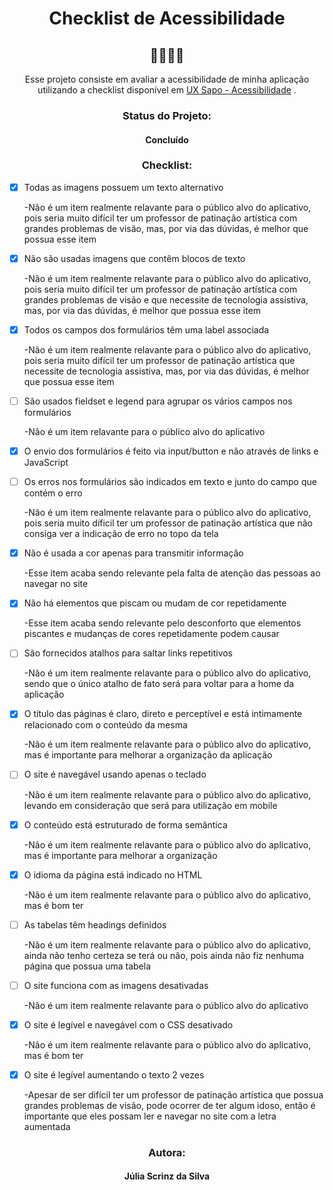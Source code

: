 <h1 align="center">Checklist de Acessibilidade</h1>
<h2 align="center"> 🧏📱👩‍🦽 </h2>
<p align="center">Esse projeto consiste em avaliar a acessibilidade de minha aplicação utilizando a checklist disponível em <a href="https://ux.sapo.pt/checklists/acessibilidade/">UX Sapo - Acessibilidade</a> .</p>
<h3 align="center">Status do Projeto:</h3>
<h4 align="center">Concluído</h4>
<h3 align="center">Checklist:</h3>

- [x] Todas as imagens possuem um texto alternativo
      <p> -Não é um item realmente relavante para o público alvo do aplicativo, pois seria muito difícil ter um professor de patinação artística com grandes problemas de visão, mas, por via das dúvidas, é melhor que possua esse item</p>
- [x] Não são usadas imagens que contêm blocos de texto
      <p> -Não é um item realmente relavante para o público alvo do aplicativo, pois seria muito difícil ter um professor de patinação artística com grandes problemas de visão e que necessite de tecnologia assistiva, mas, por via das dúvidas, é melhor que possua esse item</p>
- [x] Todos os campos dos formulários têm uma label associada
      <p> -Não é um item realmente relavante para o público alvo do aplicativo, pois seria muito difícil ter um professor de patinação artística que necessite de tecnologia assistiva, mas, por via das dúvidas, é melhor que possua esse item</p>
- [ ] São usados fieldset e legend para agrupar os vários campos nos formulários
      <p> -Não é um item relavante para o público alvo do aplicativo</p>
- [x] O envio dos formulários é feito via input/button e não através de links e JavaScript
      <p> </p>
- [ ] Os erros nos formulários são indicados em texto e junto do campo que contém o erro
      <p> -Não é um item realmente relavante para o público alvo do aplicativo, pois seria muito díficil ter um professor de patinação artística que não consiga ver a indicação de erro no topo da tela</p>
- [x] Não é usada a cor apenas para transmitir informação
      <p> -Esse item acaba sendo relevante pela falta de atenção das pessoas ao navegar no site</p>
- [x] Não há elementos que piscam ou mudam de cor repetidamente
      <p> -Esse item acaba sendo relevante pelo desconforto que elementos piscantes e mudanças de cores repetidamente podem causar</p>
- [ ] São fornecidos atalhos para saltar links repetitivos
      <p> -Não é um item realmente relavante para o público alvo do aplicativo, sendo que o único atalho de fato será para voltar para a home da aplicação</p>
- [x] O título das páginas é claro, direto e perceptível e está intimamente relacionado com o conteúdo da mesma
      <p> -Não é um item realmente relavante para o público alvo do aplicativo, mas é importante para melhorar a organização da aplicação</p>
- [ ] O site é navegável usando apenas o teclado
      <p> -Não é um item realmente relavante para o público alvo do aplicativo, levando em consideração que será para utilização em mobile</p>
- [x] O conteúdo está estruturado de forma semântica
      <p> -Não é um item realmente relavante para o público alvo do aplicativo, mas é importante para melhorar a organização</p>
- [x] O idioma da página está indicado no HTML
      <p> -Não é um item realmente relavante para o público alvo do aplicativo, mas é bom ter</p>
- [ ] As tabelas têm headings <th> definidos
      <p> -Não é um item realmente relavante para o público alvo do aplicativo, ainda não tenho certeza se terá ou não, pois ainda não fiz nenhuma página que possua uma tabela</p>
- [ ] O site funciona com as imagens desativadas
      <p> -Não é um item realmente relavante para o público alvo do aplicativo</p>
- [x] O site é legível e navegável com o CSS desativado
      <p> -Não é um item realmente relavante para o público alvo do aplicativo, mas é bom ter</p>
- [x] O site é legível aumentando o texto 2 vezes
      <p> -Apesar de ser difícil ter um professor de patinação artística que possua grandes problemas de visão, pode ocorrer de ter algum idoso, então é importante que eles possam ler e navegar no site com a letra aumentada</p>


<h3 align="center">Autora:</h3>
<h4 align="center">Júlia Scrinz da Silva </h4>
